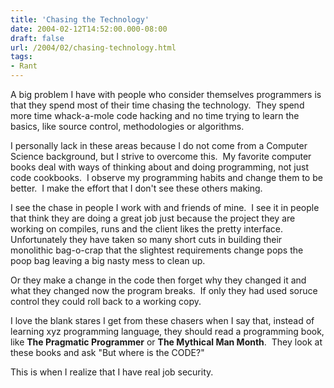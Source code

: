 ```yaml
---
title: 'Chasing the Technology'
date: 2004-02-12T14:52:00.000-08:00
draft: false
url: /2004/02/chasing-technology.html
tags: 
- Rant
---
```


A big problem I have with people who consider themselves programmers is that they spend most of their time chasing the technology.  They spend more time whack-a-mole code hacking and no time trying to learn the basics, like source control, methodologies or algorithms.

I personally lack in these areas because I do not come from a Computer Science background, but I strive to overcome this.  My favorite computer books deal with ways of thinking about and doing programming, not just code cookbooks.  I observe my programming habits and change them to be better.  I make the effort that I don't see these others making.

I see the chase in people I work with and friends of mine.  I see it in people that think they are doing a great job just because the project they are working on compiles, runs and the client likes the pretty interface.  Unfortunately they have taken so many short cuts in building their monolithic bag-o-crap that the slightest requirements change pops the poop bag leaving a big nasty mess to clean up.

Or they make a change in the code then forget why they changed it and what they changed now the program breaks.  If only they had used soruce control they could roll back to a working copy.

I love the blank stares I get from these chasers when I say that, instead of learning xyz programming language, they should read a programming book, like **The Pragmatic Programmer** or **The Mythical Man Month**.  They look at these books and ask "But where is the CODE?"

This is when I realize that I have real job security.